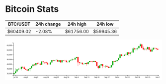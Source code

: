 # Bitcoin Stats

BTC/USDT|24h change|24h high|24h low|
|---|---|---|---|
|$60409.02|-2.08%|$61756.00|$59945.36|

<img src="./chart.svg">
